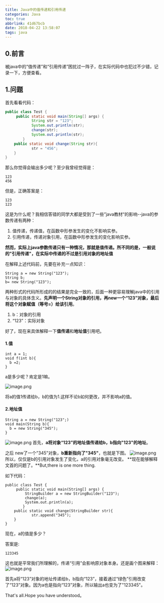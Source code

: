 ```yaml
---
title: Java中的值传递和引用传递
categories: Java
toc: true
abbrlink: 41d67bcb
date: 2018-04-22 13:58:07
tags: java
---
```



## 0.前言

被java中的“值传递”和“引用传递”困扰过一阵子，在实际代码中也犯过不少错，记录一下，方便查看。

<!-- more -->
## 1.问题

首先看看代码：

```java
public class Test {
	 public static void main(String[] args) {
	        String str = "123";
	        System.out.println(str);
	        change(str);
	        System.out.println(str);
	    }
    public static void change(String str){
    		str = "456";
    }
}
```

那么你觉得会输出多少呢？至少我曾经觉得是：

```
123
456
```

但是，正确答案是：

```
123
123
```

这是为什么呢？我相信答错的同学大都是受到了一些”java教材“的影响--java的参数传递有两种：

1. 值传递，传递值，在函数中形参发生的变化不影响实参。
2. 引用传递，传递对象引用，在函数中形参发生的变化影响实参。

**然而，实际上java参数传递只有一种情况，那就是值传递。所不同的是，一般说的"引用传递"，在实际中传递的不过是引用对象的地址值**

在解释上述代码前，先要在补充一点知识：

```
String a = new String("123");
String b;
b= new String("123");
```

两种形式的代码所形成的的结果是完全一致的，后面一种更容易理解java中的引用与对象的具体含义。**先声明一个String对象的引用，再new一个“123”对象，最后将这个对象赋值（等号=）给该引用**。

1. b：对象的引用
2. “123”：实际对象

好了，现在来具体解释一下**值传递**和**地址值**引用吧。

#### 1.值

```
int a = 1;
void f(int b){
  b =2;
}
```

a是多少呢？肯定是1嘛。

![image.png](https://pic.superbed.cn/item/5cfbb5df451253d178d9d315.png)

将a的值1传递给b，b的值为1.这样不论b如何更改，并不影响a的值。

#### 2.地址值

```
String a = new String("123";)
void main(String b){
  b = new String("345");
}
```


![image.png](https://pic.superbed.cn/item/5cfbb5e0451253d178d9d34b.png)
首先，**a将对象“123”的地址值传递给b，b指向"123"的地址**。

之后 new了一个"345"对象，**b重新指向了"345"**，也就是下图。
![image.png](https://pic.superbed.cn/item/5cfbb5e2451253d178d9d37a.png)
所以，仅仅是b的引用对象发生了变化，a的引用对象毫无改变。
**现在能够解释文首的问题了。**But,there is one more thing.

如下代码：

```
public class Test {
	 public static void main(String[] args) {
		 StringBuilder a = new StringBuilder("123");
		 change(a);
		 System.out.println(a);
	    }
    public static void change(StringBuilder str){
    		str.append("345");
    }
}

```

现在，a的值是多少？

答案是:

```
123345
```

这也就是平常我们所理解的，传递“引用”会影响原对象本身。还是画个图来解释：
![image.png](https://pic2.superbed.cn/item/5cfbb5e8451253d178d9d3f4.png)

首先a将“123”对象的地址传递给b，b指向“123”，接着通过“绿色”引用改变了“123”对象。因为a也是指向“123”对象，所以输出a也变为了"123345"。



That's all.Hope you have understood。


